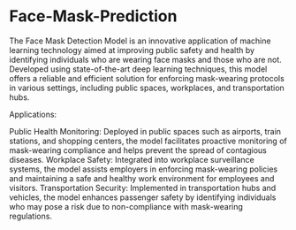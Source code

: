 # Face-Mask-Prediction
The Face Mask Detection Model is an innovative application of machine learning technology aimed at improving public safety and health by identifying individuals who are wearing face masks and those who are not. Developed using state-of-the-art deep learning techniques, this model offers a reliable and efficient solution for enforcing mask-wearing protocols in various settings, including public spaces, workplaces, and transportation hubs.

Applications:

Public Health Monitoring: Deployed in public spaces such as airports, train stations, and shopping centers, the model facilitates proactive monitoring of mask-wearing compliance and helps prevent the spread of contagious diseases.
Workplace Safety: Integrated into workplace surveillance systems, the model assists employers in enforcing mask-wearing policies and maintaining a safe and healthy work environment for employees and visitors.
Transportation Security: Implemented in transportation hubs and vehicles, the model enhances passenger safety by identifying individuals who may pose a risk due to non-compliance with mask-wearing regulations.
